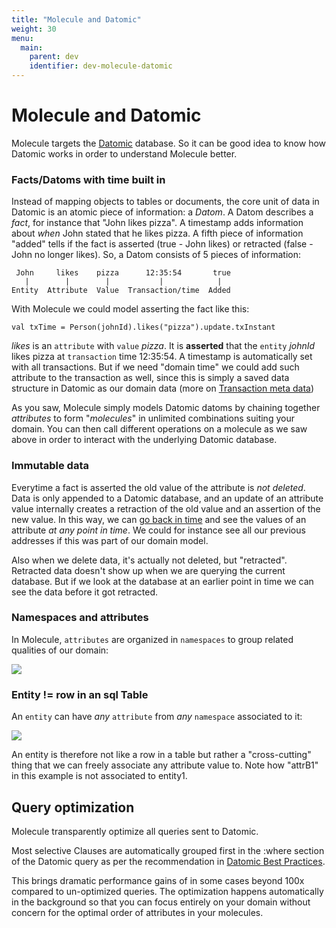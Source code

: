 ```yaml
---
title: "Molecule and Datomic"
weight: 30
menu:
  main:
    parent: dev
    identifier: dev-molecule-datomic 
---
```


# Molecule and Datomic

Molecule targets the [Datomic](https://www.datomic.com) database. So it can be good idea to know how Datomic works in order to understand Molecule better.


### Facts/Datoms with time built in

Instead of mapping objects to tables or documents, the core unit of data in Datomic is an atomic piece of information: a _Datom_. A Datom describes a _fact_, for instance that "John likes pizza". A timestamp adds information about _when_ John stated that he likes pizza. A fifth piece of information "added" tells if the fact is asserted (true - John likes) or retracted (false - John no longer likes). So, a Datom consists of 5 pieces of information:
```
 John     likes    pizza      12:35:54       true
   |        |        |           |            |
Entity  Attribute  Value  Transaction/time  Added
```
With Molecule we could model asserting the fact like this:

```
val txTime = Person(johnId).likes("pizza").update.txInstant
```
_likes_ is an `attribute` with `value` _pizza_. It is **asserted** that the `entity` _johnId_ likes pizza at `transaction` time 12:35:54. A timestamp is automatically set with all transactions. But if we need "domain time" we could add such attribute to the transaction as well, since this is simply a saved data structure in Datomic as our domain data (more on [Transaction meta data](/code/transactions))

As you saw, Molecule simply models Datomic datoms by chaining together _attributes_ to form "_molecules_" in unlimited combinations suiting your domain. You can then call different operations on a molecule as we saw above in order to interact with the underlying Datomic database.

### Immutable data

Everytime a fact is asserted the old value of the attribute is _not deleted_. Data is only appended to a Datomic database, and an update of an attribute value internally creates a retraction of the old value and an assertion of the new value. In this way, we can [go back in time](/code/time) and see the values of an attribute _at any point in time_. We could for instance see all our previous addresses if this was part of our domain model.

Also when we delete data, it's actually not deleted, but "retracted". Retracted data doesn't show up when we are querying the current database. But if we look at the database at an earlier point in time we can see the data before it got retracted.

### Namespaces and attributes

In Molecule, `attributes` are organized in `namespaces` to group related qualities of our domain:

![](/img/page/intro/DatomicElements1.png)

### Entity != row in an sql Table

An `entity` can have _any_ `attribute` from _any_ `namespace` associated to it:

![](/img/page/intro/DatomicElements2.png)

An entity is therefore not like a row in a table but rather a "cross-cutting" thing that we can freely associate any attribute value to. Note how "attrB1" in this example is not associated to entity1.



## Query optimization

Molecule transparently optimize all queries sent to Datomic.

Most selective Clauses are automatically grouped first in the :where section of the Datomic query as per the recommendation in [Datomic Best Practices](https://docs.datomic.com/on-prem/best-practices.html#most-selective-clauses-first).

This brings dramatic performance gains of in some cases beyond 100x compared to un-optimized queries. The optimization happens automatically in the background so that you can focus entirely on your domain without concern for the optimal order of attributes in your molecules.

